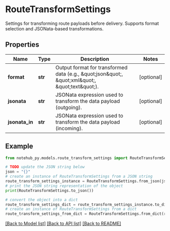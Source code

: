 # RouteTransformSettings

Settings for transforming route payloads before delivery. Supports format selection and JSONata-based transformations.

## Properties

| Name           | Type    | Description                                                                                           | Notes      |
| -------------- | ------- | ----------------------------------------------------------------------------------------------------- | ---------- |
| **format**     | **str** | Output format for transformed data (e.g., \&quot;json\&quot;, \&quot;xml\&quot;, \&quot;text\&quot;). | [optional] |
| **jsonata**    | **str** | JSONata expression used to transform the data payload (outgoing).                                     | [optional] |
| **jsonata_in** | **str** | JSONata expression used to transform the data payload (incoming).                                     | [optional] |

## Example

```python
from notehub_py.models.route_transform_settings import RouteTransformSettings

# TODO update the JSON string below
json = "{}"
# create an instance of RouteTransformSettings from a JSON string
route_transform_settings_instance = RouteTransformSettings.from_json(json)
# print the JSON string representation of the object
print(RouteTransformSettings.to_json())

# convert the object into a dict
route_transform_settings_dict = route_transform_settings_instance.to_dict()
# create an instance of RouteTransformSettings from a dict
route_transform_settings_from_dict = RouteTransformSettings.from_dict(route_transform_settings_dict)
```

[[Back to Model list]](../README.md#documentation-for-models) [[Back to API list]](../README.md#documentation-for-api-endpoints) [[Back to README]](../README.md)
